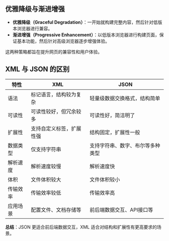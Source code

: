 

## 优雅降级与渐进增强

- **优雅降级（Graceful Degradation）**：一开始就构建完整内容，然后针对低版本浏览器进行兼容。
- **渐进增强（Progressive Enhancement）**：以低版本浏览器进行构建页面，保证基本功能，然后针对高级浏览器逐步增强体验。

这两种策略都旨在提升网页的兼容性和用户体验。

## XML 与 JSON 的区别

| 特性         | XML                          | JSON                        |
| ------------ | --------------------------- | --------------------------- |
| 语法         | 标记语言，结构较为复杂       | 轻量级数据交换格式，结构简单 |
| 可读性       | 可读性较好，但冗余较多       | 可读性好，简洁明了           |
| 扩展性       | 支持自定义标签，扩展性强     | 结构固定，扩展性一般         |
| 数据类型     | 仅支持字符串                 | 支持字符串、数字、布尔等多种类型 |
| 解析速度     | 解析速度较慢                 | 解析速度快                   |
| 体积         | 文件体积较大                 | 文件体积较小                 |
| 传输效率     | 传输效率较低                 | 传输效率高                   |
| 应用场景     | 配置文件、文档存储等         | 前后端数据交互、API接口等     |

**总结**：JSON 更适合前后端数据交互，XML 适合对结构和扩展性有更高要求的场景。

